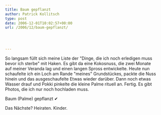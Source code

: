 ```yaml
---
title: Baum gepflanzt
author: Patrick Kollitsch
type: post
date: 2006-12-01T10:02:57+00:00
url: /2006/12/baum-gepflanzt/




---
```

So langsam füllt sich meine Liste der "Dinge, die ich noch erledigen muss bevor ich sterbe" mit Haken. Es gibt da eine Kokosnuss, die zwei Monate auf meiner Veranda lag und einen langen Spross entwickelte. Heute nun schaufelte ich ein Loch am Rande "meines" Grundstückes, packte die Nuss hinein und das ausgeschaufelte Etwas wieder darüber. Dann noch etwas Wasser drauf und Pokki pinkelte die kleine Palme rituell an. Fertig. Es gibt Photos, die ich nur noch hochladen muss.

Baum (Palme) gepflanzt &#x2714;

Das Nächste? Heiraten. Kinder.